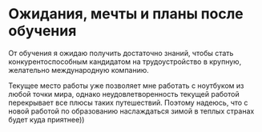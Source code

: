 # Ожидания, мечты и планы после обучения

От обучения я ожидаю получить достаточно знаний, чтобы стать конкурентоспособным кандидатом на трудоустройство в крупную, желательно международную компанию. 

Текущее место работы уже позволяет мне работать с ноутбуком из любой точки мира, однако неудовлетворенность текущей работой перекрывает все плюсы таких путешествий. Поэтому надеюсь, что с новой работой по образованию наслаждаться  зимой в теплых странах будет куда приятнее)) 